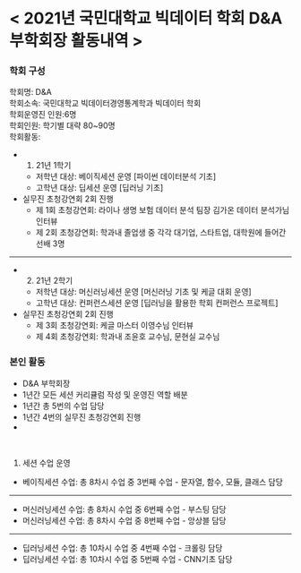 # < 2021년 국민대학교 빅데이터 학회 D&A 부학회장 활동내역 >

### 학회 구성

학회명: D&A<br>
학회소속: 국민대학교 빅데이터경영통계학과 빅데이터 학회<br>
학회운영진 인원:6명<br>
학회인원: 학기별 대략 80~90명<br>
학회활동:<br>
 - 1. 21년 1학기
    - 저학년 대상: 베이직세션 운영 [파이썬 데이터분석 기초]  
    - 고학년 대상: 딥세션 운영 [딥러닝 기초]
 - 실무진 초청강연회 2회 진행
    -  제 1회 초청강연회: 라이나 생명 보험 데이터 분석 팀장 김가온 데이터 분석가님 인터뷰
    -  제 2회 초청강연회: 학과내 졸업생 중 각각 대기업, 스타트업, 대학원에 들어간 선배 3명
 ***
 - 2. 21년 2학기
    - 저학년 대상: 머신러닝세션 운영 [머신러닝 기초 및 케글 대회 운영]  
    - 고학년 대상: 컨퍼런스세션 운영 [딥러닝을 활용한 학회 컨퍼런스 프로젝트]
 - 실무진 초청강연회 2회 진행
    - 제 3회 초청강연회: 케글 마스터 이영수님 인터뷰
    - 제 4회 초청강연회: 학과내 조윤호 교수님, 문현실 교수님


### 본인 활동
 - D&A 부학회장<br>
 - 1년간 모든 세션 커리큘럼 작성 및 운영진 역할 배분<br>
 - 1년간 총 5번의 수업 담당<br>
 - 1년간 4번의 실무진 초청강연회 진행
 - 
<br>

1. 세션 수업 운영
 - 베이직세션 수업: 총 8차시 수업 중 3번째 수업 - 문자열, 함수, 모듈, 클래스 담당<br>
***
 - 머신러닝세션 수업: 총 8차시 수업 중 6번째 수업 - 부스팅 담당<br>
 - 머신러닝세션 수업: 총 8차시 수업 중 8번째 수업 - 앙상블 담당<br>
***
 - 딥러닝세션 수업: 총 10차시 수업 중 4번째 수업 - 크롤링 담당<br>
 - 딥러닝세션 수업: 총 10차시 수업 중 5번째 수업 - CNN기초 담당<br>





